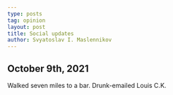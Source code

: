 ```yaml
---
type: posts
tag: opinion
layout: post
title: Social updates
author: Svyatoslav I. Maslennikov
---
```


## October 9th, 2021

Walked seven miles to a bar. Drunk-emailed Louis C.K.
